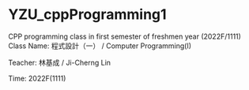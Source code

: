 # YZU_cppProgramming1
CPP programming class in first semester of freshmen year (2022F/1111)
Class Name: 程式設計（一） / Computer Programming(I)

Teacher: 林基成 / Ji-Cherng Lin

Time: 2022F(1111)
